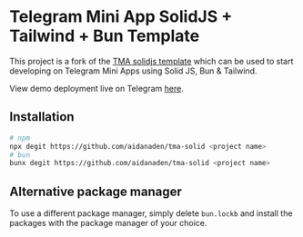 # Telegram Mini App SolidJS + Tailwind + Bun Template

This project is a fork of the [TMA solidjs template](https://github.com/Telegram-Mini-Apps/solidjs-template) which can be used to start developing on Telegram Mini Apps using Solid JS, Bun & Tailwind.

View demo deployment live on Telegram [here](https://t.me/tmasolidjsbot/tma_solid_bun).

## Installation

```bash
# npm
npx degit https://github.com/aidanaden/tma-solid <project name>
# bun
bunx degit https://github.com/aidanaden/tma-solid <project name>
```

## Alternative package manager

To use a different package manager, simply delete `bun.lockb` and install the packages with the package manager of your choice.
